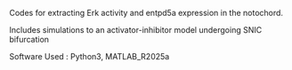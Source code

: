 Codes for extracting Erk activity and entpd5a expression in the notochord. 

Includes simulations to an activator-inhibitor model undergoing SNIC bifurcation 

Software Used : Python3, MATLAB_R2025a 
